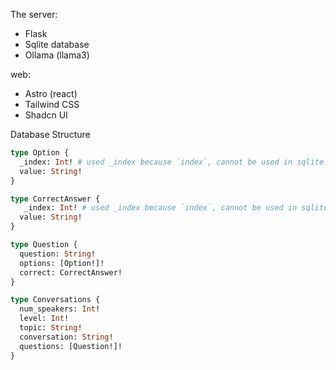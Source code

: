 The server:
  - Flask
  - Sqlite database
  - Ollama (llama3)

web:
  - Astro (react)
  - Tailwind CSS
  - Shadcn UI


Database Structure

```graphql
type Option {
  _index: Int! # used _index because `index`, cannot be used in sqlite for some reason
  value: String!
}

type CorrectAnswer {
   _index: Int! # used _index because `index`, cannot be used in sqlite for some reason
  value: String!
}

type Question {
  question: String!
  options: [Option!]!
  correct: CorrectAnswer!
}

type Conversations {
  num_speakers: Int!
  level: Int!
  topic: String!
  conversation: String!
  questions: [Question!]!
}
```
